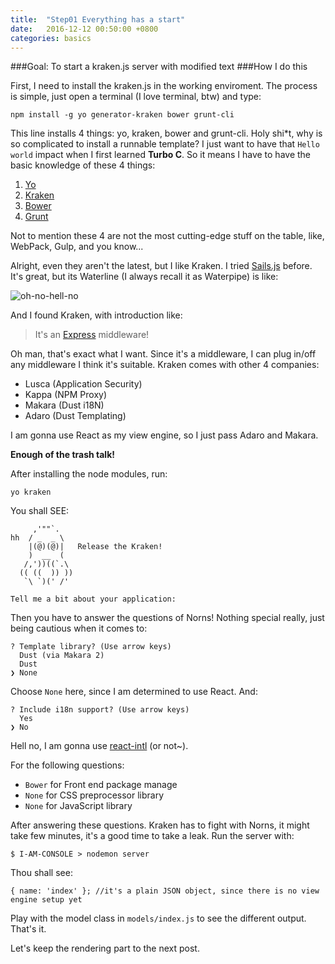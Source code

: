 ```yaml
---
title:  "Step01 Everything has a start"
date:   2016-12-12 00:50:00 +0800
categories: basics
---
```


###Goal: To start a kraken.js server with modified text
###How I do this

First, I need to install the kraken.js in the working enviroment. The process is simple, just open a terminal (I love terminal, btw) and type:

```
npm install -g yo generator-kraken bower grunt-cli
```
This line installs 4 things: yo, kraken, bower and grunt-cli. Holy shi*t, why is so complicated to install a runnable template? I just want to have that `Hello world` impact when I first learned **Turbo C**. So it means I have to have the basic knowledge of these 4 things:

1. [Yo](https://www.npmjs.com/package/yo#whats-yeoman)
2. [Kraken](http://krakenjs.com/#templates)
3. [Bower](https://bower.io/)
4. [Grunt](http://gruntjs.com/)

Not to mention these 4 are not the most cutting-edge stuff on the table, like, WebPack, Gulp, and you know...

Alright, even they aren't the latest, but I like Kraken. I tried [Sails.js](http://sailsjs.com/) before. It's great, but its Waterline (I always recall it as Waterpipe) is like:

![oh-no-hell-no](http://www.relatably.com/m/img/sassy-black-woman-memes/51202167.jpg)


And I found Kraken, with introduction like:

> It's an [Express]() middleware!

Oh man, that's exact what I want. Since it's a middleware, I can plug in/off any middleware I think it's suitable. Kraken comes with other 4 companies:

+ Lusca (Application Security)
+ Kappa (NPM Proxy)
+ Makara (Dust i18N)
+ Adaro (Dust Templating)

I am gonna use React as my view engine, so I just pass Adaro and Makara. 

**Enough of the trash talk!**

After installing the node modules, run:

```
yo kraken
```

You shall SEE:

```
     ,'""`.
hh  / _  _ \
    |(@)(@)|   Release the Kraken!
    )  __  (
   /,'))((`.\
  (( ((  )) ))
   `\ `)(' /'

Tell me a bit about your application:
```
Then you have to answer the questions of Norns! Nothing special really, just being cautious when it comes to:

```
? Template library? (Use arrow keys)
  Dust (via Makara 2)
  Dust
❯ None
```
Choose `None` here, since I am determined to use React. And:

```
? Include i18n support? (Use arrow keys)
  Yes
❯ No
```
Hell no, I am gonna use [react-intl](https://github.com/yahoo/react-intl) (or not~).

For the following questions:

+ `Bower` for Front end package manage
+ `None` for CSS preprocessor library
+ `None` for JavaScript library

After answering these questions. Kraken has to fight with Norns, it might take few minutes, it's a good time to take a leak. Run the server with:

```
$ I-AM-CONSOLE > nodemon server
```

Thou shall see:
``` 
{ name: 'index' }; //it's a plain JSON object, since there is no view engine setup yet
```

Play with the model class in `models/index.js` to see the different output. That's it. 

Let's keep the rendering part to the next post.